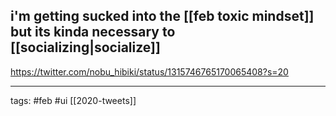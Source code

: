 ## i'm getting sucked into the [[feb toxic mindset]] but its kinda necessary to [[socializing|socialize]]
https://twitter.com/nobu_hibiki/status/1315746765170065408?s=20

___

tags: #feb #ui 
[[2020-tweets]]